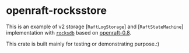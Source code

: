 # openraft-rocksstore

This is an example of v2 storage [`RaftLogStorage`] and [`RaftStateMachine`] implementation
with [`rocksdb`](https://docs.rs/rocksdb/latest/rocksdb/) based on [openraft-0.8](https://github.com/databendlabs/openraft/tree/release-0.8).

This crate is built mainly for testing or demonstrating purpose.:)
